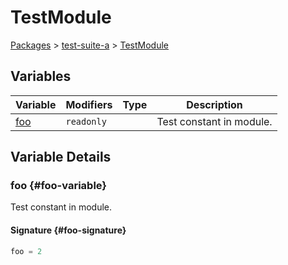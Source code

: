 # TestModule

[Packages](/) \> [test-suite-a](/test-suite-a/) \> [TestModule](/test-suite-a/testmodule-namespace/)

## Variables

| Variable | Modifiers | Type | Description |
| - | - | - | - |
| [foo](/test-suite-a/testmodule-namespace/#foo-variable) | `readonly` |  | Test constant in module. |

## Variable Details

### foo {#foo-variable}

Test constant in module.

#### Signature {#foo-signature}

```typescript
foo = 2
```
